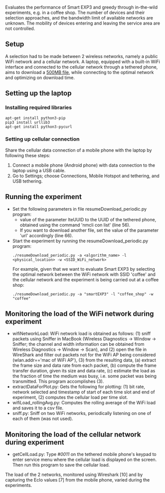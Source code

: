 Evaluates the performance of Smart EXP3 and greedy through in-the-wild experiments, e.g. in a coffee shop. The number of devices and their selection approaches, and the bandwidth limit of available networks are unknown. The mobility of devices entering and leaving the service area are not controlled.

## Setup
A selection had to be made between 2 wireless networks, namely a public WiFi network and a cellular network. A laptop, equipped with a built-in WiFi interface and connected to the cellular network through a tethered phone, aims to download a [500MB file](http://www.speedtest.com.sg/), while connecting to the optimal network and optimizing on download time.

## Setting up the laptop
### Installing required libraries
```
apt-get install python3-pip
pip3 install urllib3
apt-get install python3-pycurl
```

### Setting up cellular connection
Share the cellular data connection of a mobile phone with the laptop by following these steps:
1. Connect a mobile phone (Android phone) with data connection to the laptop using a USB cable.
2. Go to Settings; choose Connections, Mobile Hotspot and tethering, and USB tethering.

## Running the experiment
* Set the following parameters in file resumeDownload_periodic.py program:
  * value of the parameter lteUUID to the UUID of the tethered phone, obtained using the command 'nmcli con list' (line 56).
  * If you want to download another file, set the value of the parameter 'url' accordingly (line 66).
* Start the experiment by running the resumeDownload_periodic.py program:
  ```
  ./resumeDownload_periodic.py -a <algorithm_name> -l <physical_location> -w <SSID_WiFi_network>
  ```
  For example, given that we want to evaluate Smart EXP3 by selecting the optimal network between the WiFi network with SSID 'coffee' and the cellular network and the experiment is being carried out at a coffee shop:
  ```
  ./resumeDownload_periodic.py -a "smartEXP3" -l "coffee_shop" -w "coffee"
  ```

## Monitoring the load of the WiFi network during experiment
* wifiNetworkLoad: WiFi network load is obtained as follows: (1) sniff packets using Sniffer in MacBook (Wireless Diagnostics -> Window -> Sniffer; the channel and width information can be obtained from Wireless Diagnostics -> Window -> Scan), and (2) open the file in WireShark and filter out packets not for the WiFi AP being considered (wlan.addr=='mac of WiFi AP'), (3) from the resulting data, (a) extract the frame size and data rate from each packet, (b) compute the frame transfer duration, given its size and data rate, (c) estimate the load as the fraction of time the medium was busy, i.e. some packet was being transmitted. This program accomplishes (3).
* extractDataForPlot.py: Gets the following for plotting: (1) bit rate, network selected and timestamp of start of each time slot and end of experiment, (2) computes the cellular load per time slot.
* wifiLoad_rollingAvg.py: Computes the rolling average of the WiFi load and saves it to a csv file.
* sniff.py: Sniff on two WiFi networks, periodically listening on one of each of them (was not used).

## Monitoring the load of the cellular network during experiment
* getCellLoad.py: Type *#0011* on the tethered mobile phone's keypad to enter service menu where the cellular load is displayed on the screen. Then run this program to save the cellular load.

The load of the 2 networks, monitored using Wireshark [10] and by capturing the EcIo values [7] from the mobile phone, varied during the experiments. 
